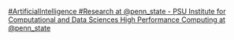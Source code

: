 [#ArtificialIntelligence #Research at @penn_state - PSU Institute for Computational and Data Sciences   High Performance Computing at @penn_state](https://qi.tc/qi/115278)